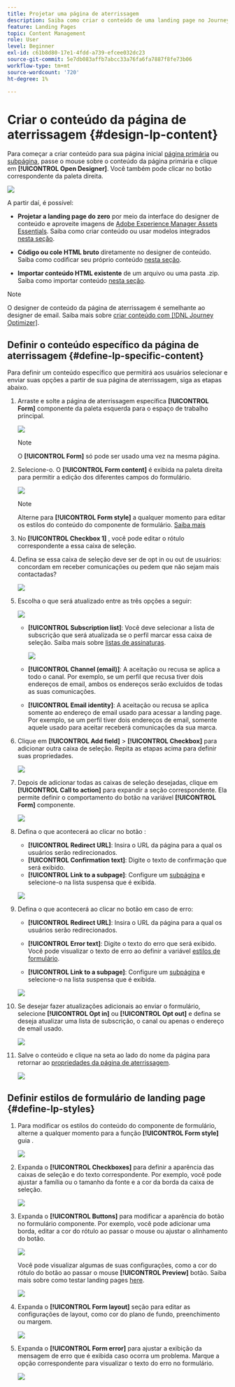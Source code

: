 ```yaml
---
title: Projetar uma página de aterrissagem
description: Saiba como criar o conteúdo de uma landing page no Journey Optimizer
feature: Landing Pages
topic: Content Management
role: User
level: Beginner
exl-id: c61b8d80-17e1-4fdd-a739-efcee032dc23
source-git-commit: 5e7db083affb7abcc33a76fa6fa7887f8fe73b06
workflow-type: tm+mt
source-wordcount: '720'
ht-degree: 1%

---
```


# Criar o conteúdo da página de aterrissagem {#design-lp-content}

Para começar a criar conteúdo para sua página inicial [página primária](create-lp.md#configure-primary-page) ou [subpágina](create-lp.md#configure-subpages), passe o mouse sobre o conteúdo da página primária e clique em **[!UICONTROL Open Designer]**. Você também pode clicar no botão correspondente da paleta direita.

![](assets/lp_open-designer.png)

A partir daí, é possível:

* **Projetar a landing page do zero** por meio da interface do designer de conteúdo e aproveite imagens de [Adobe Experience Manager Assets Essentials](../messages/assets-essentials.md). Saiba como criar conteúdo ou usar modelos integrados [nesta seção](../messages/create-email-content.md).

* **Código ou cole HTML bruto** diretamente no designer de conteúdo. Saiba como codificar seu próprio conteúdo [nesta seção](../messages/existing-content.md#import-raw-html-code).

* **Importar conteúdo HTML existente** de um arquivo ou uma pasta .zip. Saiba como importar conteúdo [nesta seção](../messages/existing-content.md#import-html-content-from-file).

>[!NOTE]
>
>O designer de conteúdo da página de aterrissagem é semelhante ao designer de email. Saiba mais sobre [criar conteúdo com [!DNL Journey Optimizer]](../messages/design-emails.md).

## Definir o conteúdo específico da página de aterrissagem {#define-lp-specific-content}

Para definir um conteúdo específico que permitirá aos usuários selecionar e enviar suas opções a partir de sua página de aterrissagem, siga as etapas abaixo.

1. Arraste e solte a página de aterrissagem específica **[!UICONTROL Form]** componente da paleta esquerda para o espaço de trabalho principal.

   ![](assets/lp_designer-form-component.png)

   >[!NOTE]
   >
   >O **[!UICONTROL Form]** só pode ser usado uma vez na mesma página.

1. Selecione-o. O **[!UICONTROL Form content]** é exibida na paleta direita para permitir a edição dos diferentes campos do formulário.

   ![](assets/lp_designer-form-content-options.png)

   >[!NOTE]
   >
   >Alterne para **[!UICONTROL Form style]** a qualquer momento para editar os estilos do conteúdo do componente de formulário. [Saiba mais](#define-lp-styles)

1. No **[!UICONTROL Checkbox 1]** , você pode editar o rótulo correspondente a essa caixa de seleção.

1. Defina se essa caixa de seleção deve ser de opt in ou out de usuários: concordam em receber comunicações ou pedem que não sejam mais contactadas?

   ![](assets/lp_designer-form-update.png)

1. Escolha o que será atualizado entre as três opções a seguir:

   ![](assets/lp_designer-form-update-options.png)

   * **[!UICONTROL Subscription list]**: Você deve selecionar a lista de subscrição que será atualizada se o perfil marcar essa caixa de seleção. Saiba mais sobre [listas de assinaturas](subscription-list.md).

      ![](assets/lp_designer-form-subs-list.png)

   * **[!UICONTROL Channel (email)]**: A aceitação ou recusa se aplica a todo o canal. Por exemplo, se um perfil que recusa tiver dois endereços de email, ambos os endereços serão excluídos de todas as suas comunicações.

   * **[!UICONTROL Email identity]**: A aceitação ou recusa se aplica somente ao endereço de email usado para acessar a landing page. Por exemplo, se um perfil tiver dois endereços de email, somente aquele usado para aceitar receberá comunicações da sua marca.

1. Clique em **[!UICONTROL Add field]** > **[!UICONTROL Checkbox]** para adicionar outra caixa de seleção. Repita as etapas acima para definir suas propriedades.

   ![](assets/lp_designer-form-checkbox-2.png)

1. Depois de adicionar todas as caixas de seleção desejadas, clique em **[!UICONTROL Call to action]** para expandir a seção correspondente. Ela permite definir o comportamento do botão na variável **[!UICONTROL Form]** componente.

   ![](assets/lp_designer-form-call-to-action.png)

1. Defina o que acontecerá ao clicar no botão :

   * **[!UICONTROL Redirect URL]**: Insira o URL da página para a qual os usuários serão redirecionados.
   * **[!UICONTROL Confirmation text]**: Digite o texto de confirmação que será exibido.
   * **[!UICONTROL Link to a subpage]**: Configure um [subpágina](create-lp.md#configure-subpages) e selecione-o na lista suspensa que é exibida.

   ![](assets/lp_designer-form-confirmation-action.png)

1. Defina o que acontecerá ao clicar no botão em caso de erro:

   * **[!UICONTROL Redirect URL]**: Insira o URL da página para a qual os usuários serão redirecionados.
   * **[!UICONTROL Error text]**: Digite o texto do erro que será exibido. Você pode visualizar o texto de erro ao definir a variável [estilos de formulário](#define-lp-styles).

   * **[!UICONTROL Link to a subpage]**: Configure um [subpágina](create-lp.md#configure-subpages) e selecione-o na lista suspensa que é exibida.

   ![](assets/lp_designer-form-error.png)

1. Se desejar fazer atualizações adicionais ao enviar o formulário, selecione **[!UICONTROL Opt in]** ou **[!UICONTROL Opt out]** e defina se deseja atualizar uma lista de subscrição, o canal ou apenas o endereço de email usado.

   ![](assets/lp_designer-form-additionnal-update.png)

1. Salve o conteúdo e clique na seta ao lado do nome da página para retornar ao [propriedades da página de aterrissagem](create-lp.md#configure-primary-page).

   ![](assets/lp_designer-form-save.png)

<!--Will the name Email Designer be kept if you can also design LP with the same tool? > To modify in Messages section > content designer or Designer-->

## Definir estilos de formulário de landing page {#define-lp-styles}

1. Para modificar os estilos do conteúdo do componente de formulário, alterne a qualquer momento para a função **[!UICONTROL Form style]** guia .

   ![](assets/lp_designer-form-style.png)

1. Expanda o **[!UICONTROL Checkboxes]** para definir a aparência das caixas de seleção e do texto correspondente. Por exemplo, você pode ajustar a família ou o tamanho da fonte e a cor da borda da caixa de seleção.

   ![](assets/lp_designer-form-style-checkboxes.png)

1. Expanda o **[!UICONTROL Buttons]** para modificar a aparência do botão no formulário componente. Por exemplo, você pode adicionar uma borda, editar a cor do rótulo ao passar o mouse ou ajustar o alinhamento do botão.

   ![](assets/lp_designer-form-style-buttons.png)

   Você pode visualizar algumas de suas configurações, como a cor do rótulo do botão ao passar o mouse **[!UICONTROL Preview]** botão. Saiba mais sobre como testar landing pages [here](create-lp.md#test-landing-page).

   ![](assets/lp_designer-form-style-buttons-preview.png)

1. Expanda o **[!UICONTROL Form layout]** seção para editar as configurações de layout, como cor do plano de fundo, preenchimento ou margem.

   ![](assets/lp_designer-form-style-layout.png)

1. Expanda o **[!UICONTROL Form error]** para ajustar a exibição da mensagem de erro que é exibida caso ocorra um problema. Marque a opção correspondente para visualizar o texto do erro no formulário.

   ![](assets/lp_designer-form-error-preview.png)

